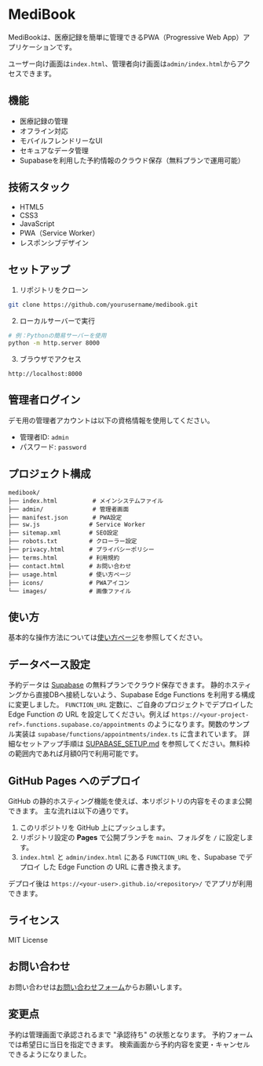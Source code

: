 # MediBook

MediBookは、医療記録を簡単に管理できるPWA（Progressive Web App）アプリケーションです。

ユーザー向け画面は`index.html`、管理者向け画面は`admin/index.html`からアクセスできます。

## 機能

- 医療記録の管理
- オフライン対応
- モバイルフレンドリーなUI
- セキュアなデータ管理
- Supabaseを利用した予約情報のクラウド保存（無料プランで運用可能）

## 技術スタック

- HTML5
- CSS3
- JavaScript
- PWA（Service Worker）
- レスポンシブデザイン

## セットアップ

1. リポジトリをクローン
```bash
git clone https://github.com/yourusername/medibook.git
```

2. ローカルサーバーで実行
```bash
# 例：Pythonの簡易サーバーを使用
python -m http.server 8000
```

3. ブラウザでアクセス
```
http://localhost:8000
```

## 管理者ログイン

デモ用の管理者アカウントは以下の資格情報を使用してください。

- 管理者ID: `admin`
- パスワード: `password`

## プロジェクト構成

```
medibook/
├── index.html          # メインシステムファイル
├── admin/              # 管理者画面
├── manifest.json       # PWA設定
├── sw.js              # Service Worker
├── sitemap.xml        # SEO設定
├── robots.txt         # クローラー設定
├── privacy.html       # プライバシーポリシー
├── terms.html         # 利用規約
├── contact.html       # お問い合わせ
├── usage.html         # 使い方ページ
├── icons/             # PWAアイコン
└── images/            # 画像ファイル
```

## 使い方

基本的な操作方法については[使い方ページ](usage.html)を参照してください。

## データベース設定

予約データは [Supabase](https://supabase.com/) の無料プランでクラウド保存できます。
静的ホスティングから直接DBへ接続しないよう、Supabase Edge Functions を利用する構成に変更しました。
`FUNCTION_URL` 定数に、ご自身のプロジェクトでデプロイした Edge Function の URL を設定してください。例えば `https://<your-project-ref>.functions.supabase.co/appointments` のようになります。関数のサンプル実装は `supabase/functions/appointments/index.ts` に含まれています。
詳細なセットアップ手順は [SUPABASE_SETUP.md](SUPABASE_SETUP.md) を参照してください。無料枠の範囲内であれば月額0円で利用可能です。

## GitHub Pages へのデプロイ

GitHub の静的ホスティング機能を使えば、本リポジトリの内容をそのまま公開できます。
主な流れは以下の通りです。

1. このリポジトリを GitHub 上にプッシュします。
2. リポジトリ設定の **Pages** で公開ブランチを `main`、フォルダを `/` に設定します。
3. `index.html` と `admin/index.html` にある `FUNCTION_URL` を、Supabase でデプロイ
   した Edge Function の URL に書き換えます。

デプロイ後は `https://<your-user>.github.io/<repository>/` でアプリが利用できます。

## ライセンス

MIT License

## お問い合わせ

お問い合わせは[お問い合わせフォーム](contact.html)からお願いします。

## 変更点

予約は管理画面で承認されるまで "承認待ち" の状態となります。
予約フォームでは希望日に当日を指定できます。
検索画面から予約内容を変更・キャンセルできるようになりました。
